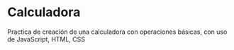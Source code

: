 # Calculadora
Practica de creación de una calculadora con operaciones básicas, con uso de JavaScript, HTML, CSS

